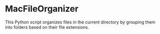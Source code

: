 # MacFileOrganizer
This Python script organizes files in the current directory by grouping them into folders based on their file extensions.
